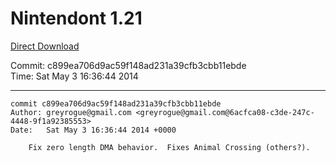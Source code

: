# Nintendont 1.21
[Direct Download](./Nintendont.zip)

Commit: c899ea706d9ac59f148ad231a39cfb3cbb11ebde  
Time: Sat May 3 16:36:44 2014   

-----

```
commit c899ea706d9ac59f148ad231a39cfb3cbb11ebde
Author: greyrogue@gmail.com <greyrogue@gmail.com@6acfca08-c3de-247c-4448-9f1a92385553>
Date:   Sat May 3 16:36:44 2014 +0000

    Fix zero length DMA behavior.  Fixes Animal Crossing (others?).
```
